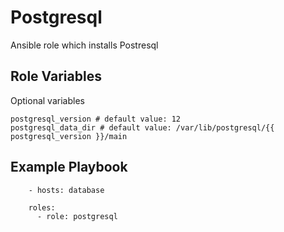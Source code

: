 Postgresql
=========

Ansible role which installs Postresql

Role Variables
--------------

Optional variables
```
postgresql_version # default value: 12
postgresql_data_dir # default value: /var/lib/postgresql/{{ postgresql_version }}/main
```

Example Playbook
----------------

```
    - hosts: database

    roles:
      - role: postgresql

```
